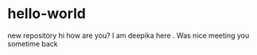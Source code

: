 # hello-world
new repository
hi how are you? I am deepika here . Was nice meeting you sometime back
